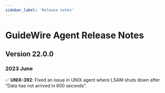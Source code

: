 ```yaml
---
sidebar_label: 'Release notes'
---
```


# GuideWire Agent Release Notes

## Version 22.0.0

### 2023 June

:white_check_mark: **UNIX-392**: Fixed an issue in UNIX agent where LSAM shuts down after "Data has not arrived in 600 seconds".
